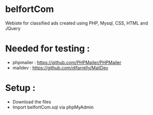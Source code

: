 # belfortCom
Webiste for classified ads created using PHP, Mysql, CSS, HTML and JQuery

# Needed for testing :

- phpmailer : https://github.com/PHPMailer/PHPMailer
- maildev : https://github.com/djfarrelly/MailDev

# Setup :
- Download the files
- Import  belfortCom.sql via phpMyAdmin
